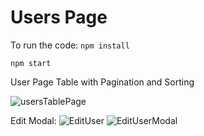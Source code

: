 # Users Page
To run the code:
` npm install `


` npm start `         

User Page Table with Pagination and Sorting

![usersTablePage](https://user-images.githubusercontent.com/65809147/214053674-923c0d64-6ea7-4182-8771-6689ec0eb2f3.jpg)


Edit Modal: 
![EditUser](https://user-images.githubusercontent.com/65809147/214053804-6f644ca2-0140-499b-b306-ad059d96e548.jpg)
![EditUserModal](https://user-images.githubusercontent.com/65809147/214056782-8ad04256-4051-41ff-a8e5-e9d25d5ee128.jpg)
